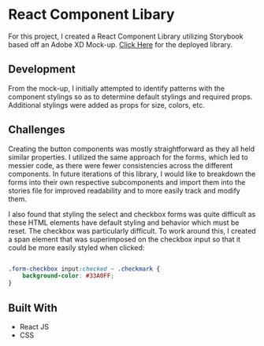 # React Component Libary

For this project, I created a React Component Library utilizing Storybook based off an Adobe XD Mock-up. [Click Here](https://vigilant-mayer-c30ebd.netlify.com/) for the deployed library.

## Development

From the mock-up, I initially attempted to identify patterns with the component stylings so as to determine default stylings and required props. Additional stylings were added as props for size, colors, etc.

## Challenges

Creating the button components was mostly straightforward as they all held similar properties. I utilized the same approach for the forms, which led to messier code, as there were fewer consistencies across the different components. In future iterations of this library, I would like to breakdown the forms into their own respective subcomponents and import them into the stories file for improved readability and to more easily track and modify them.

I also found that styling the select and checkbox forms was quite difficult as these HTML elements have default styling and behavior which must be reset. The checkbox was particularly difficult. To work around this, I created a span element that was superimposed on the checkbox input so that it could be more easily styled when clicked:

``` CSS

.form-checkbox input:checked ~ .checkmark {
    background-color: #33A0FF;
}

```


## Built With

* React JS
* CSS

